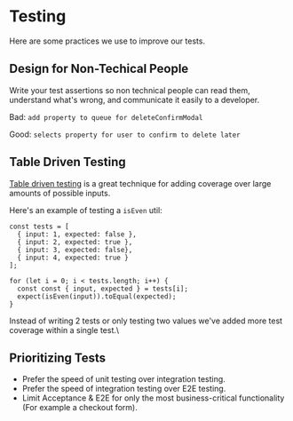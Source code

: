 # Testing

Here are some practices we use to improve our tests.

## Design for Non-Techical People

Write your test assertions so non technical people can read them, understand what's wrong, and communicate it easily to a developer.

Bad:
`add property to queue for deleteConfirmModal`

Good:
`selects property for user to confirm to delete later`

## Table Driven Testing

[Table driven testing](https://www.guru99.com/data-driven-testing.html) is a great technique for adding coverage over large amounts of possible inputs.

Here's an example of testing a `isEven` util:

```
const tests = [
  { input: 1, expected: false },
  { input: 2, expected: true },
  { input: 3, expected: false},
  { input: 4, expected: true }
];

for (let i = 0; i < tests.length; i++) {
  const const { input, expected } = tests[i];
  expect(isEven(input)).toEqual(expected);
}
```

Instead of writing 2 tests or only testing two values we've added more test coverage within a single test.\

## Prioritizing Tests

- Prefer the speed of unit testing over integration testing.
- Prefer the speed of integration testing over E2E testing.
- Limit Acceptance & E2E for only the most business-critical functionality (For example a checkout form).
